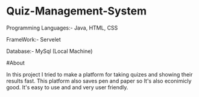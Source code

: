 # Quiz-Management-System

Programming Languages:- Java, HTML, CSS

FrameWork:- Servelet

Database:- MySql (Local Machine)

#About

In  this project I tried to make a platform for taking quizes and showing their results fast. This platform also saves pen and paper so It's also econimicly good. It's easy to
use and and very user friendly.
